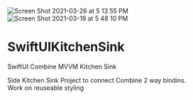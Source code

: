 ![Screen Shot 2021-03-26 at 5 13 55 PM](https://user-images.githubusercontent.com/1024006/112693327-d2ce5000-8e56-11eb-8b89-38014deabf50.png)
![Screen Shot 2021-03-19 at 5 48 10 PM](https://user-images.githubusercontent.com/1024006/112693332-d5c94080-8e56-11eb-9896-d2f055fe1949.png)

# SwiftUIKitchenSink
SwiftUI Combine MVVM Kitchen Sink

Side Kitchen Sink Project to connect Combine 2 way bindins.  
Work on reuseable styling 
